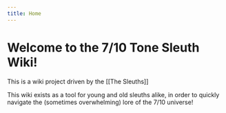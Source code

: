 ```yaml
---
title: Home
---
```


# Welcome to the 7/10 Tone Sleuth Wiki!

This is a wiki project driven by the [[The Sleuths]]

This wiki exists as a tool for young and old sleuths alike, in order to quickly navigate the (sometimes overwhelming) lore of the 7/10 universe!






